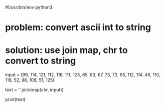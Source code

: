 #!/usr/bin/env python3

# problem: convert ascii int to string
# solution: use join map, chr to convert to string

input = [99, 114, 121, 112, 116, 111, 123, 65, 83, 67, 73,
         73, 95, 112, 114, 49, 110, 116, 52, 98, 108, 51, 125]

text = ''.join(map(chr, input))

print(text)
